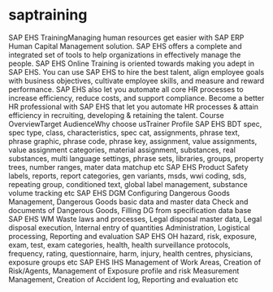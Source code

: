 # saptraining
SAP EHS TrainingManaging human resources get easier with SAP ERP Human Capital Management solution. SAP EHS offers a complete and integrated set of tools to help organizations in effectively manage the people. SAP EHS Online Training is oriented towards making you adept in SAP EHS. You can use SAP EHS to hire the best talent, align employee goals with business objectives, cultivate employee skills, and measure and reward performance. SAP EHS also let you automate all core HR processes to increase efficiency, reduce costs, and support compliance. Become a better HR professional with SAP EHS that let you automate HR processes &amp; attain efficiency in recruiting, developing &amp; retaining the talent. Course OverviewTarget AudienceWhy choose usTrainer Profile SAP EHS BDT  spec, spec type, class, characteristics, spec cat, assignments, phrase text, phrase graphic, phrase code, phrase key, assignment, value assignments, value assignment categories, material assignment, substances, real substances, multi language settings, phrase sets, libraries, groups, property trees, number ranges, mater data matchup etc SAP EHS Product Safety  labels, reports, report categories, gen variants, msds, wwi coding, sds, repeating group, conditioned text, global label management, substance volume tracking etc SAP EHS DGM  Configuring Dangerous Goods Management, Dangerous Goods basic data and master data Check and documents of Dangerous Goods, Filling DG from specification data base SAP EHS WM  Waste laws and processes, Legal disposal master data, Legal disposal execution, Internal entry of quantities Administration, Logistical processing, Reporting and evaluation SAP EHS OH  hazard, risk, exposure, exam, test, exam categories, health, health surveillance protocols, frequency, rating, questionnaire, harm, injury, health centres, physicians, exposure groups etc SAP EHS IHS  Management of Work Areas, Creation of Risk/Agents, Management of Exposure profile and risk Measurement Management, Creation of Accident log, Reporting and evaluation etc
